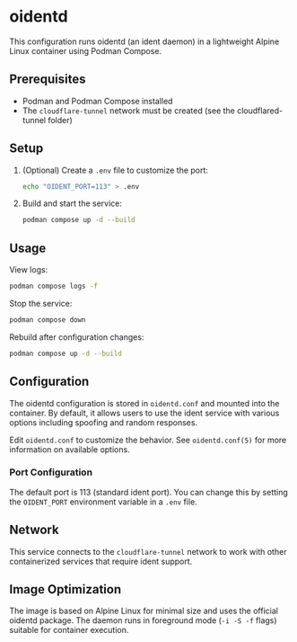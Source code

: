 <!--
SPDX-FileCopyrightText: 2025 Anthony Accioly <anthony@accioly.dev>
SPDX-License-Identifier: AGPL-3.0-or-later
-->

# oidentd

This configuration runs oidentd (an ident daemon) in a lightweight Alpine Linux container using Podman Compose.

## Prerequisites

- Podman and Podman Compose installed
- The `cloudflare-tunnel` network must be created (see the cloudflared-tunnel folder)

## Setup

1. (Optional) Create a `.env` file to customize the port:
   ```bash
   echo "OIDENT_PORT=113" > .env
   ```

2. Build and start the service:
   ```bash
   podman compose up -d --build
   ```

## Usage

View logs:
```bash
podman compose logs -f
```

Stop the service:
```bash
podman compose down
```

Rebuild after configuration changes:
```bash
podman compose up -d --build
```

## Configuration

The oidentd configuration is stored in `oidentd.conf` and mounted into the container. By default, it allows users to use the ident service with various options including spoofing and random responses.

Edit `oidentd.conf` to customize the behavior. See `oidentd.conf(5)` for more information on available options.

### Port Configuration

The default port is 113 (standard ident port). You can change this by setting the `OIDENT_PORT` environment variable in a `.env` file.

## Network

This service connects to the `cloudflare-tunnel` network to work with other containerized services that require ident support.

## Image Optimization

The image is based on Alpine Linux for minimal size and uses the official oidentd package. The daemon runs in foreground mode (`-i -S -f` flags) suitable for container execution.

